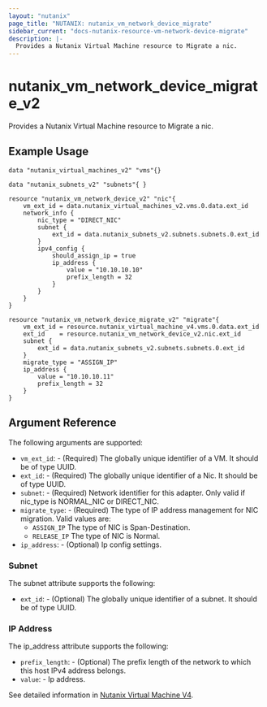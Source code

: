 ```yaml
---
layout: "nutanix"
page_title: "NUTANIX: nutanix_vm_network_device_migrate"
sidebar_current: "docs-nutanix-resource-vm-network-device-migrate"
description: |-
  Provides a Nutanix Virtual Machine resource to Migrate a nic.
---
```


# nutanix_vm_network_device_migrate_v2

Provides a Nutanix Virtual Machine resource to Migrate a nic.

## Example Usage

```hcl
data "nutanix_virtual_machines_v2" "vms"{}

data "nutanix_subnets_v2" "subnets"{ }

resource "nutanix_vm_network_device_v2" "nic"{
    vm_ext_id = data.nutanix_virtual_machines_v2.vms.0.data.ext_id
    network_info {
        nic_type = "DIRECT_NIC"
        subnet {
            ext_id = data.nutanix_subnets_v2.subnets.subnets.0.ext_id
        }
        ipv4_config {
            should_assign_ip = true
            ip_address {
                value = "10.10.10.10"
                prefix_length = 32
            }
        }
    }
}

resource "nutanix_vm_network_device_migrate_v2" "migrate"{
    vm_ext_id = resource.nutanix_virtual_machine_v4.vms.0.data.ext_id
    ext_id    = resource.nutanix_vm_network_device_v2.nic.ext_id
    subnet {
        ext_id = data.nutanix_subnets_v2.subnets.subnets.0.ext_id
    }
    migrate_type = "ASSIGN_IP"
    ip_address {
        value = "10.10.10.11"
        prefix_length = 32
    }
}

```

## Argument Reference

The following arguments are supported:

* `vm_ext_id`: - (Required) The globally unique identifier of a VM. It should be of type UUID.
* `ext_id`: - (Required) The globally unique identifier of a Nic. It should be of type UUID.
* `subnet`: - (Required) Network identifier for this adapter. Only valid if nic_type is NORMAL_NIC or DIRECT_NIC.
* `migrate_type`: - (Required) The type of IP address management for NIC migration.
  Valid values are:
    - `ASSIGN_IP` The type of NIC is Span-Destination.
    - `RELEASE_IP` The type of NIC is Normal.
* `ip_address`: - (Optional) Ip config settings.

### Subnet

The subnet attribute supports the following:

* `ext_id`: - (Optional) The globally unique identifier of a subnet. It should be of type UUID.

### IP Address

The ip_address attribute supports the following:

* `prefix_length`: - (Optional) The prefix length of the network to which this host IPv4 address belongs.
* `value`: - Ip address.

See detailed information in [Nutanix Virtual Machine V4](https://developers.nutanix.com/api-reference?namespace=vmm&version=v4.0.b1).

